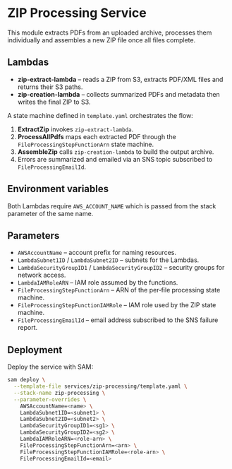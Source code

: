 # ZIP Processing Service

This module extracts PDFs from an uploaded archive, processes them individually and assembles a new ZIP file once all files complete.

## Lambdas

- **zip-extract-lambda** – reads a ZIP from S3, extracts PDF/XML files and returns their S3 paths.
- **zip-creation-lambda** – collects summarized PDFs and metadata then writes the final ZIP to S3.

A state machine defined in `template.yaml` orchestrates the flow:
1. **ExtractZip** invokes `zip-extract-lambda`.
2. **ProcessAllPdfs** maps each extracted PDF through the `FileProcessingStepFunctionArn` state machine.
3. **AssembleZip** calls `zip-creation-lambda` to build the output archive.
4. Errors are summarized and emailed via an SNS topic subscribed to `FileProcessingEmailId`.

## Environment variables

Both Lambdas require `AWS_ACCOUNT_NAME` which is passed from the stack parameter of the same name.

## Parameters

- `AWSAccountName` – account prefix for naming resources.
- `LambdaSubnet1ID` / `LambdaSubnet2ID` – subnets for the Lambdas.
- `LambdaSecurityGroupID1` / `LambdaSecurityGroupID2` – security groups for network access.
- `LambdaIAMRoleARN` – IAM role assumed by the functions.
- `FileProcessingStepFunctionArn` – ARN of the per‑file processing state machine.
- `FileProcessingStepFunctionIAMRole` – IAM role used by the ZIP state machine.
- `FileProcessingEmailId` – email address subscribed to the SNS failure report.

## Deployment

Deploy the service with SAM:

```bash
sam deploy \
  --template-file services/zip-processing/template.yaml \
  --stack-name zip-processing \
  --parameter-overrides \
    AWSAccountName=<name> \
    LambdaSubnet1ID=<subnet1> \
    LambdaSubnet2ID=<subnet2> \
    LambdaSecurityGroupID1=<sg1> \
    LambdaSecurityGroupID2=<sg2> \
    LambdaIAMRoleARN=<role-arn> \
    FileProcessingStepFunctionArn=<arn> \
    FileProcessingStepFunctionIAMRole=<role-arn> \
    FileProcessingEmailId=<email>
```
